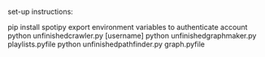 set-up instructions:

pip install spotipy
export environment variables to authenticate account
python unfinishedcrawler.py [username]
python unfinishedgraphmaker.py playlists.pyfile
python unfinishedpathfinder.py graph.pyfile
